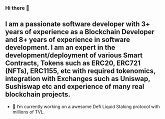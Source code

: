 ### Hi there 👋

## I am a passionate software developer with 3+ years of experience as a Blockchain Developer and 8+ years of experience in software development. I am an expert in the development/deployment of various Smart Contracts, Tokens such as ERC20, ERC721 (NFTs), ERC1155, etc with required tokenomics, integration with Exchanges such as Uniswap, Sushiswap etc and experience of many real blockchain projects.

- 🔭 I’m currently working on a awesome Defi Liquid Staking protocol with millions of TVL.

<!--
**0xsatya/0xsatya** is a ✨ _special_ ✨ repository because its `README.md` (this file) appears on your GitHub profile.

Here are some ideas to get you started:

- 🔭 I’m currently working on ...
- 🌱 I’m currently learning ...
- 👯 I’m looking to collaborate on ...
- 🤔 I’m looking for help with ...
- 💬 Ask me about ...
- 📫 How to reach me: ...
- 😄 Pronouns: ...
- ⚡ Fun fact: ...
-->
